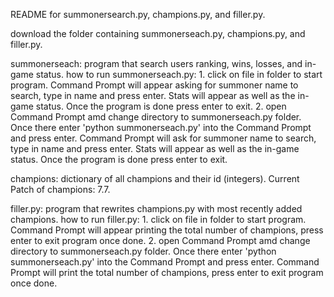 README for summonersearch.py, champions.py, and filler.py.

download the folder containing summonerseach.py, champions.py, and filler.py.

summonerseach: program that search users ranking, wins, losses, and in-game status.
	how to run summonerseach.py:
		1. click on file in folder to start program. Command Prompt will appear asking for summoner name to search, type in name and press enter. Stats will appear as well as the in-game status. Once the program is done press enter to exit.
		2. open Command Prompt amd change directory to summonerseach.py folder. Once there enter 'python summonerseach.py' into the Command Prompt and press enter. Command Prompt will ask for summoner name to search, type in name and press enter. Stats will appear as well as the in-game status. Once the program is done press enter to exit.

champions: dictionary of all champions and their id (integers).
	Current Patch of champions: 7.7.

filler.py: program that rewrites champions.py with most recently added champions.
	how to run filler.py:
		1. click on file in folder to start program. Command Prompt will appear printing the total number of champions, press enter to exit program once done.
		2. open Command Prompt amd change directory to summonerseach.py folder. Once there enter 'python summonerseach.py' into the Command Prompt and press enter. Command Prompt will print the total number of champions, press enter to exit program once done.
